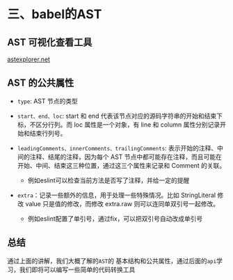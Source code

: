 # 三、babel的AST

## AST 可视化查看工具

[astexplorer.net](https://astexplorer.net/)

## AST 的公共属性

+ `type`: AST 节点的类型
+ `start、end、loc`: start 和 end 代表该节点对应的源码字符串的开始和结束下标，不区分行列。而 loc 属性是一个对象，有 line 和 column 属性分别记录开始和结束行列号。
+ `leadingComments、innerComments、trailingComments`: 表示开始的注释、中间的注释、结尾的注释，因为每个 AST 节点中都可能存在注释，而且可能在开始、中间、结束这三种位置，通过这三个属性来记录和 Comment 的关联。
  - 例如eslint可以检查当前方法是否写了注释，并给一定的提醒

+ `extra`：记录一些额外的信息，用于处理一些特殊情况。比如 StringLiteral 修改 value 只是值的修改，而修改 extra.raw 则可以连同单双引号一起修改。
  - 例如eslint配置了单引号，通过fix，可以把双引号自动改成单引号

## 总结

通过上面的讲解，我们大概了解的`AST`的 基本结构和公共属性，通过后面的`api`学习，我们即将可以编写一些简单的代码转换工具
